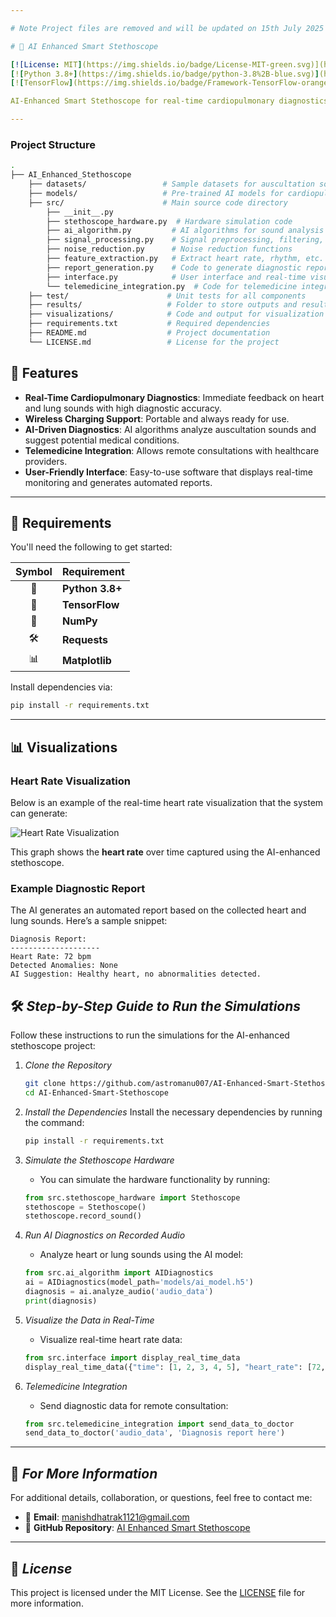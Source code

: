 ```yaml
---

# Note Project files are removed and will be updated on 15th July 2025

# 🚀 AI Enhanced Smart Stethoscope

[![License: MIT](https://img.shields.io/badge/License-MIT-green.svg)](https://opensource.org/licenses/MIT)
[![Python 3.8+](https://img.shields.io/badge/python-3.8%2B-blue.svg)](https://www.python.org/downloads/)
[![TensorFlow](https://img.shields.io/badge/Framework-TensorFlow-orange)](https://www.tensorflow.org/)

AI-Enhanced Smart Stethoscope for real-time cardiopulmonary diagnostics and telemedicine integration. This project integrates **Artificial Intelligence (AI)** with an enhanced stethoscope to provide real-time analysis and diagnostics of heart and lung sounds. 🚑📈 The AI model detects potential anomalies and automatically generates diagnostic reports.

---
```


### Project Structure

```bash
.
├── AI_Enhanced_Stethoscope
    ├── datasets/                 # Sample datasets for auscultation sounds
    ├── models/                   # Pre-trained AI models for cardiopulmonary diagnostics
    ├── src/                      # Main source code directory
        ├── __init__.py
        ├── stethoscope_hardware.py  # Hardware simulation code
        ├── ai_algorithm.py         # AI algorithms for sound analysis
        ├── signal_processing.py    # Signal preprocessing, filtering, and feature extraction
        ├── noise_reduction.py      # Noise reduction functions
        ├── feature_extraction.py   # Extract heart rate, rhythm, etc.
        ├── report_generation.py    # Code to generate diagnostic reports
        ├── interface.py            # User interface and real-time visualization code
        └── telemedicine_integration.py  # Code for telemedicine integration
    ├── test/                      # Unit tests for all components
    ├── results/                   # Folder to store outputs and results
    ├── visualizations/            # Code and output for visualization (graphs, charts, etc.)
    ├── requirements.txt           # Required dependencies
    ├── README.md                  # Project documentation
    └── LICENSE.md                 # License for the project
```


## 🎯 **Features**

- **Real-Time Cardiopulmonary Diagnostics**: Immediate feedback on heart and lung sounds with high diagnostic accuracy.
- **Wireless Charging Support**: Portable and always ready for use.
- **AI-Driven Diagnostics**: AI algorithms analyze auscultation sounds and suggest potential medical conditions.
- **Telemedicine Integration**: Allows remote consultations with healthcare providers.
- **User-Friendly Interface**: Easy-to-use software that displays real-time monitoring and generates automated reports.

---

## 🔧 **Requirements**

You'll need the following to get started:

| Symbol | Requirement |
|:------:|-------------|
| 🐍 | **Python 3.8+** |
| 🔧 | **TensorFlow** |
| 🔢 | **NumPy** |
| 🛠 | **Requests** |
| 📊 | **Matplotlib** |

Install dependencies via:

```bash
pip install -r requirements.txt
```

---

## 📊 **Visualizations**

### Heart Rate Visualization
Below is an example of the real-time heart rate visualization that the system can generate:

![Heart Rate Visualization](https://user-images.githubusercontent.com/your-image-link/graph.png)

This graph shows the **heart rate** over time captured using the AI-enhanced stethoscope.

### Example Diagnostic Report
The AI generates an automated report based on the collected heart and lung sounds. Here’s a sample snippet:

```
Diagnosis Report:
--------------------
Heart Rate: 72 bpm
Detected Anomalies: None
AI Suggestion: Healthy heart, no abnormalities detected.
```

## 🛠️ *Step-by-Step Guide to Run the Simulations*

Follow these instructions to run the simulations for the AI-enhanced stethoscope project:

1. *Clone the Repository*
    ```bash
    git clone https://github.com/astromanu007/AI-Enhanced-Smart-Stethoscope.git
    cd AI-Enhanced-Smart-Stethoscope
    ```

2. *Install the Dependencies*
    Install the necessary dependencies by running the command:
    ```bash
    pip install -r requirements.txt
    ```

3. *Simulate the Stethoscope Hardware*
    - You can simulate the hardware functionality by running:
    ```python
    from src.stethoscope_hardware import Stethoscope
    stethoscope = Stethoscope()
    stethoscope.record_sound()
    ```

4. *Run AI Diagnostics on Recorded Audio*
    - Analyze heart or lung sounds using the AI model:
    ```python
    from src.ai_algorithm import AIDiagnostics
    ai = AIDiagnostics(model_path='models/ai_model.h5')
    diagnosis = ai.analyze_audio('audio_data')
    print(diagnosis)
    ```

5. *Visualize the Data in Real-Time*
    - Visualize real-time heart rate data:
    ```python
    from src.interface import display_real_time_data
    display_real_time_data({"time": [1, 2, 3, 4, 5], "heart_rate": [72, 75, 73, 70, 68]})
    ```

6. *Telemedicine Integration*
    - Send diagnostic data for remote consultation:
    ```python
    from src.telemedicine_integration import send_data_to_doctor
    send_data_to_doctor('audio_data', 'Diagnosis report here')
    ```

---

## 📧 *For More Information*

For additional details, collaboration, or questions, feel free to contact me:

- 📧 **Email**: [manishdhatrak1121@gmail.com](mailto:manishdhatrak1121@gmail.com)
- 📂 **GitHub Repository**: [AI Enhanced Smart Stethoscope](https://github.com/astromanu007/AI-Enhanced-Smart-Stethoscope)

---

## 📜 *License*

This project is licensed under the MIT License. See the [LICENSE](LICENSE.md) file for more information.
